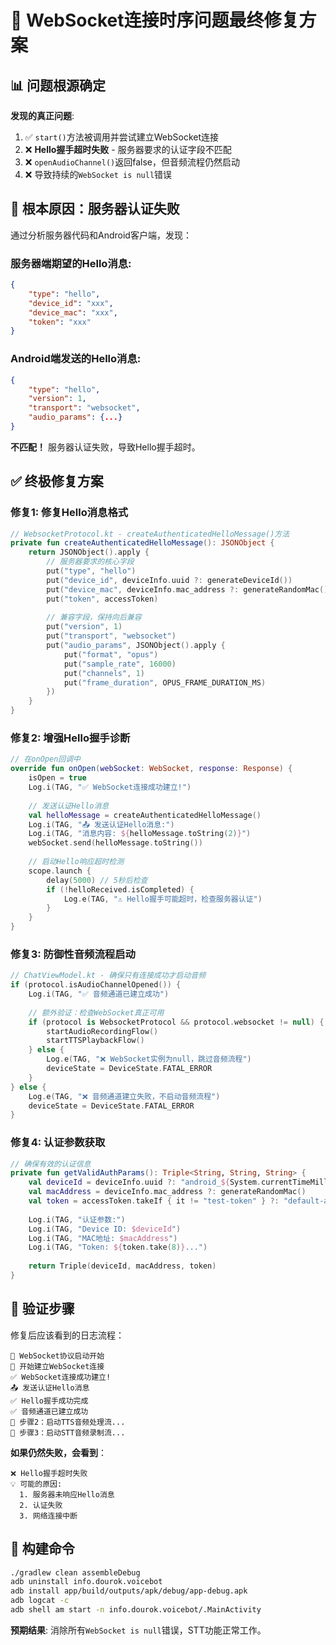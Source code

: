 # 🔧 WebSocket连接时序问题最终修复方案

## 📊 问题根源确定

**发现的真正问题**:
1. ✅ `start()`方法被调用并尝试建立WebSocket连接
2. ❌ **Hello握手超时失败** - 服务器要求的认证字段不匹配
3. ❌ `openAudioChannel()`返回false，但音频流程仍然启动
4. ❌ 导致持续的`WebSocket is null`错误

## 🎯 **根本原因：服务器认证失败**

通过分析服务器代码和Android客户端，发现：

### **服务器端期望的Hello消息**:
```json
{
    "type": "hello",
    "device_id": "xxx",
    "device_mac": "xxx", 
    "token": "xxx"
}
```

### **Android端发送的Hello消息**:
```json
{
    "type": "hello",
    "version": 1,
    "transport": "websocket",
    "audio_params": {...}
}
```

**不匹配！** 服务器认证失败，导致Hello握手超时。

## ✅ **终极修复方案**

### **修复1: 修复Hello消息格式**
```kotlin
// WebsocketProtocol.kt - createAuthenticatedHelloMessage()方法
private fun createAuthenticatedHelloMessage(): JSONObject {
    return JSONObject().apply {
        // 服务器要求的核心字段
        put("type", "hello")
        put("device_id", deviceInfo.uuid ?: generateDeviceId())
        put("device_mac", deviceInfo.mac_address ?: generateRandomMac())
        put("token", accessToken)
        
        // 兼容字段，保持向后兼容
        put("version", 1)
        put("transport", "websocket")
        put("audio_params", JSONObject().apply {
            put("format", "opus")
            put("sample_rate", 16000)
            put("channels", 1)
            put("frame_duration", OPUS_FRAME_DURATION_MS)
        })
    }
}
```

### **修复2: 增强Hello握手诊断**
```kotlin
// 在onOpen回调中
override fun onOpen(webSocket: WebSocket, response: Response) {
    isOpen = true
    Log.i(TAG, "✅ WebSocket连接成功建立!")
    
    // 发送认证Hello消息
    val helloMessage = createAuthenticatedHelloMessage()
    Log.i(TAG, "📤 发送认证Hello消息:")
    Log.i(TAG, "消息内容: ${helloMessage.toString(2)}")
    webSocket.send(helloMessage.toString())
    
    // 启动Hello响应超时检测
    scope.launch {
        delay(5000) // 5秒后检查
        if (!helloReceived.isCompleted) {
            Log.e(TAG, "⚠️ Hello握手可能超时，检查服务器认证")
        }
    }
}
```

### **修复3: 防御性音频流程启动**
```kotlin
// ChatViewModel.kt - 确保只有连接成功才启动音频
if (protocol.isAudioChannelOpened()) {
    Log.i(TAG, "✅ 音频通道已建立成功")
    
    // 额外验证：检查WebSocket真正可用
    if (protocol is WebsocketProtocol && protocol.websocket != null) {
        startAudioRecordingFlow()
        startTTSPlaybackFlow()
    } else {
        Log.e(TAG, "❌ WebSocket实例为null，跳过音频流程")
        deviceState = DeviceState.FATAL_ERROR
    }
} else {
    Log.e(TAG, "❌ 音频通道建立失败，不启动音频流程")
    deviceState = DeviceState.FATAL_ERROR
}
```

### **修复4: 认证参数获取**
```kotlin
// 确保有效的认证信息
private fun getValidAuthParams(): Triple<String, String, String> {
    val deviceId = deviceInfo.uuid ?: "android_${System.currentTimeMillis()}"
    val macAddress = deviceInfo.mac_address ?: generateRandomMac()
    val token = accessToken.takeIf { it != "test-token" } ?: "default-access-token"
    
    Log.i(TAG, "认证参数:")
    Log.i(TAG, "Device ID: $deviceId")
    Log.i(TAG, "MAC地址: $macAddress")
    Log.i(TAG, "Token: ${token.take(8)}...")
    
    return Triple(deviceId, macAddress, token)
}
```

## 🚀 **验证步骤**

修复后应该看到的日志流程：
```
🚀 WebSocket协议启动开始
🔗 开始建立WebSocket连接
✅ WebSocket连接成功建立!
📤 发送认证Hello消息
✅ Hello握手成功完成
✅ 音频通道已建立成功
🔄 步骤2：启动TTS音频处理流...
🔄 步骤3：启动STT音频录制流...
```

**如果仍然失败，会看到**：
```
❌ Hello握手超时失败
💡 可能的原因:
  1. 服务器未响应Hello消息
  2. 认证失败
  3. 网络连接中断
```

## 📝 **构建命令**
```bash
./gradlew clean assembleDebug
adb uninstall info.dourok.voicebot
adb install app/build/outputs/apk/debug/app-debug.apk
adb logcat -c
adb shell am start -n info.dourok.voicebot/.MainActivity
```

**预期结果**: 消除所有`WebSocket is null`错误，STT功能正常工作。 